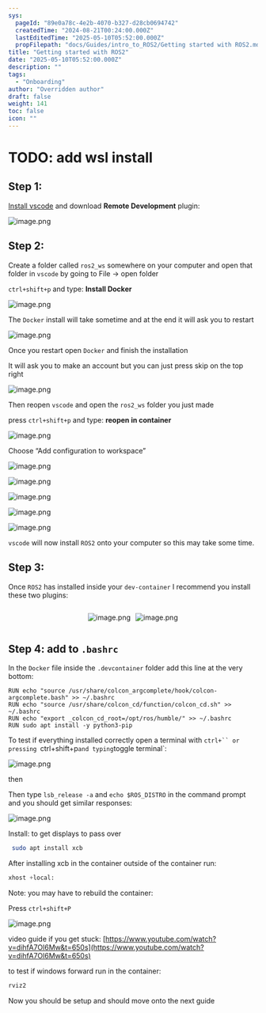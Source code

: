 ```yaml
---
sys:
  pageId: "89e0a78c-4e2b-4070-b327-d28cb0694742"
  createdTime: "2024-08-21T00:24:00.000Z"
  lastEditedTime: "2025-05-10T05:52:00.000Z"
  propFilepath: "docs/Guides/intro_to_ROS2/Getting started with ROS2.md"
title: "Getting started with ROS2"
date: "2025-05-10T05:52:00.000Z"
description: ""
tags:
  - "Onboarding"
author: "Overridden author"
draft: false
weight: 141
toc: false
icon: ""
---
```


# TODO: add wsl install

## Step 1:

[Install vscode](https://code.visualstudio.com/download) and download **Remote Development** plugin:

![image.png](https://prod-files-secure.s3.us-west-2.amazonaws.com/d518164a-d88e-44d1-a4ee-3adb3bd8bce0/efb52993-1881-4a40-b95e-6f020334f022/image.png?X-Amz-Algorithm=AWS4-HMAC-SHA256&X-Amz-Content-Sha256=UNSIGNED-PAYLOAD&X-Amz-Credential=ASIAZI2LB4663HHFAMDZ%2F20250601%2Fus-west-2%2Fs3%2Faws4_request&X-Amz-Date=20250601T200917Z&X-Amz-Expires=3600&X-Amz-Security-Token=IQoJb3JpZ2luX2VjEBEaCXVzLXdlc3QtMiJGMEQCIF%2BSyqDu%2BkBlfSruXpcyIqq%2BI0r8115M1HmCYHWLBNnFAiBs4ovc%2FQ8N02KumacmmnLP1WL%2F7PX6DovrwNap%2BRBhbyqIBAja%2F%2F%2F%2F%2F%2F%2F%2F%2F%2F8BEAAaDDYzNzQyMzE4MzgwNSIMCe752iEoLpQno5GeKtwD%2FFOOp7CP10QEe%2BA3n5P%2BBXP%2B%2Bp1i6t%2FlAwEGjJpqeXZkqwMnR8TU44nPZXN1eN8mEyO%2Ff2ODRW58l9F46QlCVjWpo5%2FsEbnM837A9XBoH6NUuanpVLwnyTm4YEhv9yns7s%2FOVuvDLbUmkRio6vergz5awPfMrujSOEqP23xfrf21pvtELMVlJEzW6QoCMOnWMYNXfZY%2BA9Dzh9wGYFpUc5Rkxpx2U1N8QskxauuYfyiL3Wqidvd7OUVdGadgA8h10D5vgB4faT9LR%2BJhWJTGuO1zDRMti2If0iqZ5fmKcFC0HWZ6o3so04miOe6iwQNo3ZwQ1zPlBcaDZRLBqrJFLRUIs0hPjXdiaT5B6cBm9e8q8LGGUSFBAeddQaIwDeG0U2SBzFTXWADcDRgedl83lYkIdXS3pPWDe6xAmCPpIm58RgbLcm1GduU52Oqxp51Lpewj1rvt51tTGG1N2432SbuXvM4rEXWycdzgzhpx3C5B8duzIJHhGY%2BsvSER0rIVjiHalUXT%2BiBfFYSHdD6hkWkkEeL0kfqSXNKs7o79CaMeg5JUJJkwTuO3sZlCbxiVsfLvX8yCqQy5L%2BcfGDYGyv6hNfHzONEwmqabofyY9WHk6J7n%2Fc2s7Hhq4kgw4f%2FxwQY6pgFkXBbuX0%2Fy0PeXnJEouAE2h9AE29gN8D1E%2F2mZMH7PA2%2FXZ%2FrDQ%2Fx1pVN05XwR0%2Fet%2BF4TBnvxfrV65JirZzSkfa9741i3nmIgkhNGxVJUOz7y5P5pXksPXbwcDpSqS1VEj9DOVeamRF8i2eowrFDYlCodYChJThrqvGH97IqCMFzx2x7OasbTq4YVnYJhgGJ6r1r%2BDrh550WEwmqWf636llvX3AGQ&X-Amz-Signature=183d43a046bca3a681e7eddd17d6f6ebddab9f69dcc3afa3780cec76ae08be3f&X-Amz-SignedHeaders=host&x-id=GetObject)

## Step 2:

Create a folder called `ros2_ws` somewhere on your computer and open that folder in `vscode` by going to File → open folder 

`ctrl+shift+p` and type: **Install Docker**

![image.png](https://prod-files-secure.s3.us-west-2.amazonaws.com/d518164a-d88e-44d1-a4ee-3adb3bd8bce0/2269dc0e-1cd5-47ff-bceb-c04ad9b2eab0/image.png?X-Amz-Algorithm=AWS4-HMAC-SHA256&X-Amz-Content-Sha256=UNSIGNED-PAYLOAD&X-Amz-Credential=ASIAZI2LB4663HHFAMDZ%2F20250601%2Fus-west-2%2Fs3%2Faws4_request&X-Amz-Date=20250601T200917Z&X-Amz-Expires=3600&X-Amz-Security-Token=IQoJb3JpZ2luX2VjEBEaCXVzLXdlc3QtMiJGMEQCIF%2BSyqDu%2BkBlfSruXpcyIqq%2BI0r8115M1HmCYHWLBNnFAiBs4ovc%2FQ8N02KumacmmnLP1WL%2F7PX6DovrwNap%2BRBhbyqIBAja%2F%2F%2F%2F%2F%2F%2F%2F%2F%2F8BEAAaDDYzNzQyMzE4MzgwNSIMCe752iEoLpQno5GeKtwD%2FFOOp7CP10QEe%2BA3n5P%2BBXP%2B%2Bp1i6t%2FlAwEGjJpqeXZkqwMnR8TU44nPZXN1eN8mEyO%2Ff2ODRW58l9F46QlCVjWpo5%2FsEbnM837A9XBoH6NUuanpVLwnyTm4YEhv9yns7s%2FOVuvDLbUmkRio6vergz5awPfMrujSOEqP23xfrf21pvtELMVlJEzW6QoCMOnWMYNXfZY%2BA9Dzh9wGYFpUc5Rkxpx2U1N8QskxauuYfyiL3Wqidvd7OUVdGadgA8h10D5vgB4faT9LR%2BJhWJTGuO1zDRMti2If0iqZ5fmKcFC0HWZ6o3so04miOe6iwQNo3ZwQ1zPlBcaDZRLBqrJFLRUIs0hPjXdiaT5B6cBm9e8q8LGGUSFBAeddQaIwDeG0U2SBzFTXWADcDRgedl83lYkIdXS3pPWDe6xAmCPpIm58RgbLcm1GduU52Oqxp51Lpewj1rvt51tTGG1N2432SbuXvM4rEXWycdzgzhpx3C5B8duzIJHhGY%2BsvSER0rIVjiHalUXT%2BiBfFYSHdD6hkWkkEeL0kfqSXNKs7o79CaMeg5JUJJkwTuO3sZlCbxiVsfLvX8yCqQy5L%2BcfGDYGyv6hNfHzONEwmqabofyY9WHk6J7n%2Fc2s7Hhq4kgw4f%2FxwQY6pgFkXBbuX0%2Fy0PeXnJEouAE2h9AE29gN8D1E%2F2mZMH7PA2%2FXZ%2FrDQ%2Fx1pVN05XwR0%2Fet%2BF4TBnvxfrV65JirZzSkfa9741i3nmIgkhNGxVJUOz7y5P5pXksPXbwcDpSqS1VEj9DOVeamRF8i2eowrFDYlCodYChJThrqvGH97IqCMFzx2x7OasbTq4YVnYJhgGJ6r1r%2BDrh550WEwmqWf636llvX3AGQ&X-Amz-Signature=082aa30354dae2f8615dfe30214eab816016fb5967d989a721b3a39bdfee017c&X-Amz-SignedHeaders=host&x-id=GetObject)

The `Docker` install will take sometime and at the end it will ask you to restart

![image.png](https://prod-files-secure.s3.us-west-2.amazonaws.com/d518164a-d88e-44d1-a4ee-3adb3bd8bce0/ed233f78-be33-4b1f-b89c-9c346c0e961e/image.png?X-Amz-Algorithm=AWS4-HMAC-SHA256&X-Amz-Content-Sha256=UNSIGNED-PAYLOAD&X-Amz-Credential=ASIAZI2LB4663HHFAMDZ%2F20250601%2Fus-west-2%2Fs3%2Faws4_request&X-Amz-Date=20250601T200917Z&X-Amz-Expires=3600&X-Amz-Security-Token=IQoJb3JpZ2luX2VjEBEaCXVzLXdlc3QtMiJGMEQCIF%2BSyqDu%2BkBlfSruXpcyIqq%2BI0r8115M1HmCYHWLBNnFAiBs4ovc%2FQ8N02KumacmmnLP1WL%2F7PX6DovrwNap%2BRBhbyqIBAja%2F%2F%2F%2F%2F%2F%2F%2F%2F%2F8BEAAaDDYzNzQyMzE4MzgwNSIMCe752iEoLpQno5GeKtwD%2FFOOp7CP10QEe%2BA3n5P%2BBXP%2B%2Bp1i6t%2FlAwEGjJpqeXZkqwMnR8TU44nPZXN1eN8mEyO%2Ff2ODRW58l9F46QlCVjWpo5%2FsEbnM837A9XBoH6NUuanpVLwnyTm4YEhv9yns7s%2FOVuvDLbUmkRio6vergz5awPfMrujSOEqP23xfrf21pvtELMVlJEzW6QoCMOnWMYNXfZY%2BA9Dzh9wGYFpUc5Rkxpx2U1N8QskxauuYfyiL3Wqidvd7OUVdGadgA8h10D5vgB4faT9LR%2BJhWJTGuO1zDRMti2If0iqZ5fmKcFC0HWZ6o3so04miOe6iwQNo3ZwQ1zPlBcaDZRLBqrJFLRUIs0hPjXdiaT5B6cBm9e8q8LGGUSFBAeddQaIwDeG0U2SBzFTXWADcDRgedl83lYkIdXS3pPWDe6xAmCPpIm58RgbLcm1GduU52Oqxp51Lpewj1rvt51tTGG1N2432SbuXvM4rEXWycdzgzhpx3C5B8duzIJHhGY%2BsvSER0rIVjiHalUXT%2BiBfFYSHdD6hkWkkEeL0kfqSXNKs7o79CaMeg5JUJJkwTuO3sZlCbxiVsfLvX8yCqQy5L%2BcfGDYGyv6hNfHzONEwmqabofyY9WHk6J7n%2Fc2s7Hhq4kgw4f%2FxwQY6pgFkXBbuX0%2Fy0PeXnJEouAE2h9AE29gN8D1E%2F2mZMH7PA2%2FXZ%2FrDQ%2Fx1pVN05XwR0%2Fet%2BF4TBnvxfrV65JirZzSkfa9741i3nmIgkhNGxVJUOz7y5P5pXksPXbwcDpSqS1VEj9DOVeamRF8i2eowrFDYlCodYChJThrqvGH97IqCMFzx2x7OasbTq4YVnYJhgGJ6r1r%2BDrh550WEwmqWf636llvX3AGQ&X-Amz-Signature=8dec3ff417cad8c1e2ce7ff30db88cf439b0b54bbb1dae9dfdeaceaa675793fe&X-Amz-SignedHeaders=host&x-id=GetObject)

Once you restart open `Docker` and finish the installation

It will ask you to make an account but you can just press skip on the top right

![image.png](https://prod-files-secure.s3.us-west-2.amazonaws.com/d518164a-d88e-44d1-a4ee-3adb3bd8bce0/21010ad9-1659-4fd9-9f59-9932a09b2a3d/image.png?X-Amz-Algorithm=AWS4-HMAC-SHA256&X-Amz-Content-Sha256=UNSIGNED-PAYLOAD&X-Amz-Credential=ASIAZI2LB4663HHFAMDZ%2F20250601%2Fus-west-2%2Fs3%2Faws4_request&X-Amz-Date=20250601T200917Z&X-Amz-Expires=3600&X-Amz-Security-Token=IQoJb3JpZ2luX2VjEBEaCXVzLXdlc3QtMiJGMEQCIF%2BSyqDu%2BkBlfSruXpcyIqq%2BI0r8115M1HmCYHWLBNnFAiBs4ovc%2FQ8N02KumacmmnLP1WL%2F7PX6DovrwNap%2BRBhbyqIBAja%2F%2F%2F%2F%2F%2F%2F%2F%2F%2F8BEAAaDDYzNzQyMzE4MzgwNSIMCe752iEoLpQno5GeKtwD%2FFOOp7CP10QEe%2BA3n5P%2BBXP%2B%2Bp1i6t%2FlAwEGjJpqeXZkqwMnR8TU44nPZXN1eN8mEyO%2Ff2ODRW58l9F46QlCVjWpo5%2FsEbnM837A9XBoH6NUuanpVLwnyTm4YEhv9yns7s%2FOVuvDLbUmkRio6vergz5awPfMrujSOEqP23xfrf21pvtELMVlJEzW6QoCMOnWMYNXfZY%2BA9Dzh9wGYFpUc5Rkxpx2U1N8QskxauuYfyiL3Wqidvd7OUVdGadgA8h10D5vgB4faT9LR%2BJhWJTGuO1zDRMti2If0iqZ5fmKcFC0HWZ6o3so04miOe6iwQNo3ZwQ1zPlBcaDZRLBqrJFLRUIs0hPjXdiaT5B6cBm9e8q8LGGUSFBAeddQaIwDeG0U2SBzFTXWADcDRgedl83lYkIdXS3pPWDe6xAmCPpIm58RgbLcm1GduU52Oqxp51Lpewj1rvt51tTGG1N2432SbuXvM4rEXWycdzgzhpx3C5B8duzIJHhGY%2BsvSER0rIVjiHalUXT%2BiBfFYSHdD6hkWkkEeL0kfqSXNKs7o79CaMeg5JUJJkwTuO3sZlCbxiVsfLvX8yCqQy5L%2BcfGDYGyv6hNfHzONEwmqabofyY9WHk6J7n%2Fc2s7Hhq4kgw4f%2FxwQY6pgFkXBbuX0%2Fy0PeXnJEouAE2h9AE29gN8D1E%2F2mZMH7PA2%2FXZ%2FrDQ%2Fx1pVN05XwR0%2Fet%2BF4TBnvxfrV65JirZzSkfa9741i3nmIgkhNGxVJUOz7y5P5pXksPXbwcDpSqS1VEj9DOVeamRF8i2eowrFDYlCodYChJThrqvGH97IqCMFzx2x7OasbTq4YVnYJhgGJ6r1r%2BDrh550WEwmqWf636llvX3AGQ&X-Amz-Signature=3c9079a046ffe4a731853604a18d8d570823c111a56171b162fe7a249136825e&X-Amz-SignedHeaders=host&x-id=GetObject)

Then reopen `vscode` and open the `ros2_ws` folder you just made

press `ctrl+shift+p` and type: **reopen in container**

![image.png](https://prod-files-secure.s3.us-west-2.amazonaws.com/d518164a-d88e-44d1-a4ee-3adb3bd8bce0/4e93b8c2-41ad-488c-8095-c74205196118/image.png?X-Amz-Algorithm=AWS4-HMAC-SHA256&X-Amz-Content-Sha256=UNSIGNED-PAYLOAD&X-Amz-Credential=ASIAZI2LB4663HHFAMDZ%2F20250601%2Fus-west-2%2Fs3%2Faws4_request&X-Amz-Date=20250601T200917Z&X-Amz-Expires=3600&X-Amz-Security-Token=IQoJb3JpZ2luX2VjEBEaCXVzLXdlc3QtMiJGMEQCIF%2BSyqDu%2BkBlfSruXpcyIqq%2BI0r8115M1HmCYHWLBNnFAiBs4ovc%2FQ8N02KumacmmnLP1WL%2F7PX6DovrwNap%2BRBhbyqIBAja%2F%2F%2F%2F%2F%2F%2F%2F%2F%2F8BEAAaDDYzNzQyMzE4MzgwNSIMCe752iEoLpQno5GeKtwD%2FFOOp7CP10QEe%2BA3n5P%2BBXP%2B%2Bp1i6t%2FlAwEGjJpqeXZkqwMnR8TU44nPZXN1eN8mEyO%2Ff2ODRW58l9F46QlCVjWpo5%2FsEbnM837A9XBoH6NUuanpVLwnyTm4YEhv9yns7s%2FOVuvDLbUmkRio6vergz5awPfMrujSOEqP23xfrf21pvtELMVlJEzW6QoCMOnWMYNXfZY%2BA9Dzh9wGYFpUc5Rkxpx2U1N8QskxauuYfyiL3Wqidvd7OUVdGadgA8h10D5vgB4faT9LR%2BJhWJTGuO1zDRMti2If0iqZ5fmKcFC0HWZ6o3so04miOe6iwQNo3ZwQ1zPlBcaDZRLBqrJFLRUIs0hPjXdiaT5B6cBm9e8q8LGGUSFBAeddQaIwDeG0U2SBzFTXWADcDRgedl83lYkIdXS3pPWDe6xAmCPpIm58RgbLcm1GduU52Oqxp51Lpewj1rvt51tTGG1N2432SbuXvM4rEXWycdzgzhpx3C5B8duzIJHhGY%2BsvSER0rIVjiHalUXT%2BiBfFYSHdD6hkWkkEeL0kfqSXNKs7o79CaMeg5JUJJkwTuO3sZlCbxiVsfLvX8yCqQy5L%2BcfGDYGyv6hNfHzONEwmqabofyY9WHk6J7n%2Fc2s7Hhq4kgw4f%2FxwQY6pgFkXBbuX0%2Fy0PeXnJEouAE2h9AE29gN8D1E%2F2mZMH7PA2%2FXZ%2FrDQ%2Fx1pVN05XwR0%2Fet%2BF4TBnvxfrV65JirZzSkfa9741i3nmIgkhNGxVJUOz7y5P5pXksPXbwcDpSqS1VEj9DOVeamRF8i2eowrFDYlCodYChJThrqvGH97IqCMFzx2x7OasbTq4YVnYJhgGJ6r1r%2BDrh550WEwmqWf636llvX3AGQ&X-Amz-Signature=37917f37557043e6637c02ff9bf6000f2bc8dfc156f16198abeca716157bcf2a&X-Amz-SignedHeaders=host&x-id=GetObject)

Choose “Add configuration to workspace”

![image.png](https://prod-files-secure.s3.us-west-2.amazonaws.com/d518164a-d88e-44d1-a4ee-3adb3bd8bce0/9560b282-5060-4989-ba37-97e7b2c22476/image.png?X-Amz-Algorithm=AWS4-HMAC-SHA256&X-Amz-Content-Sha256=UNSIGNED-PAYLOAD&X-Amz-Credential=ASIAZI2LB4663HHFAMDZ%2F20250601%2Fus-west-2%2Fs3%2Faws4_request&X-Amz-Date=20250601T200917Z&X-Amz-Expires=3600&X-Amz-Security-Token=IQoJb3JpZ2luX2VjEBEaCXVzLXdlc3QtMiJGMEQCIF%2BSyqDu%2BkBlfSruXpcyIqq%2BI0r8115M1HmCYHWLBNnFAiBs4ovc%2FQ8N02KumacmmnLP1WL%2F7PX6DovrwNap%2BRBhbyqIBAja%2F%2F%2F%2F%2F%2F%2F%2F%2F%2F8BEAAaDDYzNzQyMzE4MzgwNSIMCe752iEoLpQno5GeKtwD%2FFOOp7CP10QEe%2BA3n5P%2BBXP%2B%2Bp1i6t%2FlAwEGjJpqeXZkqwMnR8TU44nPZXN1eN8mEyO%2Ff2ODRW58l9F46QlCVjWpo5%2FsEbnM837A9XBoH6NUuanpVLwnyTm4YEhv9yns7s%2FOVuvDLbUmkRio6vergz5awPfMrujSOEqP23xfrf21pvtELMVlJEzW6QoCMOnWMYNXfZY%2BA9Dzh9wGYFpUc5Rkxpx2U1N8QskxauuYfyiL3Wqidvd7OUVdGadgA8h10D5vgB4faT9LR%2BJhWJTGuO1zDRMti2If0iqZ5fmKcFC0HWZ6o3so04miOe6iwQNo3ZwQ1zPlBcaDZRLBqrJFLRUIs0hPjXdiaT5B6cBm9e8q8LGGUSFBAeddQaIwDeG0U2SBzFTXWADcDRgedl83lYkIdXS3pPWDe6xAmCPpIm58RgbLcm1GduU52Oqxp51Lpewj1rvt51tTGG1N2432SbuXvM4rEXWycdzgzhpx3C5B8duzIJHhGY%2BsvSER0rIVjiHalUXT%2BiBfFYSHdD6hkWkkEeL0kfqSXNKs7o79CaMeg5JUJJkwTuO3sZlCbxiVsfLvX8yCqQy5L%2BcfGDYGyv6hNfHzONEwmqabofyY9WHk6J7n%2Fc2s7Hhq4kgw4f%2FxwQY6pgFkXBbuX0%2Fy0PeXnJEouAE2h9AE29gN8D1E%2F2mZMH7PA2%2FXZ%2FrDQ%2Fx1pVN05XwR0%2Fet%2BF4TBnvxfrV65JirZzSkfa9741i3nmIgkhNGxVJUOz7y5P5pXksPXbwcDpSqS1VEj9DOVeamRF8i2eowrFDYlCodYChJThrqvGH97IqCMFzx2x7OasbTq4YVnYJhgGJ6r1r%2BDrh550WEwmqWf636llvX3AGQ&X-Amz-Signature=4a5a715887f63510be2c17d35132789ce1b40c69760a3f26716450caf578260d&X-Amz-SignedHeaders=host&x-id=GetObject)

![image.png](https://prod-files-secure.s3.us-west-2.amazonaws.com/d518164a-d88e-44d1-a4ee-3adb3bd8bce0/2ee63f81-886b-48e8-a553-dc6e5eac99e4/image.png?X-Amz-Algorithm=AWS4-HMAC-SHA256&X-Amz-Content-Sha256=UNSIGNED-PAYLOAD&X-Amz-Credential=ASIAZI2LB4663HHFAMDZ%2F20250601%2Fus-west-2%2Fs3%2Faws4_request&X-Amz-Date=20250601T200917Z&X-Amz-Expires=3600&X-Amz-Security-Token=IQoJb3JpZ2luX2VjEBEaCXVzLXdlc3QtMiJGMEQCIF%2BSyqDu%2BkBlfSruXpcyIqq%2BI0r8115M1HmCYHWLBNnFAiBs4ovc%2FQ8N02KumacmmnLP1WL%2F7PX6DovrwNap%2BRBhbyqIBAja%2F%2F%2F%2F%2F%2F%2F%2F%2F%2F8BEAAaDDYzNzQyMzE4MzgwNSIMCe752iEoLpQno5GeKtwD%2FFOOp7CP10QEe%2BA3n5P%2BBXP%2B%2Bp1i6t%2FlAwEGjJpqeXZkqwMnR8TU44nPZXN1eN8mEyO%2Ff2ODRW58l9F46QlCVjWpo5%2FsEbnM837A9XBoH6NUuanpVLwnyTm4YEhv9yns7s%2FOVuvDLbUmkRio6vergz5awPfMrujSOEqP23xfrf21pvtELMVlJEzW6QoCMOnWMYNXfZY%2BA9Dzh9wGYFpUc5Rkxpx2U1N8QskxauuYfyiL3Wqidvd7OUVdGadgA8h10D5vgB4faT9LR%2BJhWJTGuO1zDRMti2If0iqZ5fmKcFC0HWZ6o3so04miOe6iwQNo3ZwQ1zPlBcaDZRLBqrJFLRUIs0hPjXdiaT5B6cBm9e8q8LGGUSFBAeddQaIwDeG0U2SBzFTXWADcDRgedl83lYkIdXS3pPWDe6xAmCPpIm58RgbLcm1GduU52Oqxp51Lpewj1rvt51tTGG1N2432SbuXvM4rEXWycdzgzhpx3C5B8duzIJHhGY%2BsvSER0rIVjiHalUXT%2BiBfFYSHdD6hkWkkEeL0kfqSXNKs7o79CaMeg5JUJJkwTuO3sZlCbxiVsfLvX8yCqQy5L%2BcfGDYGyv6hNfHzONEwmqabofyY9WHk6J7n%2Fc2s7Hhq4kgw4f%2FxwQY6pgFkXBbuX0%2Fy0PeXnJEouAE2h9AE29gN8D1E%2F2mZMH7PA2%2FXZ%2FrDQ%2Fx1pVN05XwR0%2Fet%2BF4TBnvxfrV65JirZzSkfa9741i3nmIgkhNGxVJUOz7y5P5pXksPXbwcDpSqS1VEj9DOVeamRF8i2eowrFDYlCodYChJThrqvGH97IqCMFzx2x7OasbTq4YVnYJhgGJ6r1r%2BDrh550WEwmqWf636llvX3AGQ&X-Amz-Signature=93bcf5677453b8273458a819696dab37df096db32f0928de1d821e5aeb718925&X-Amz-SignedHeaders=host&x-id=GetObject)

![image.png](https://prod-files-secure.s3.us-west-2.amazonaws.com/d518164a-d88e-44d1-a4ee-3adb3bd8bce0/ae1580b2-b048-407e-aed9-b584224a7a04/image.png?X-Amz-Algorithm=AWS4-HMAC-SHA256&X-Amz-Content-Sha256=UNSIGNED-PAYLOAD&X-Amz-Credential=ASIAZI2LB4663HHFAMDZ%2F20250601%2Fus-west-2%2Fs3%2Faws4_request&X-Amz-Date=20250601T200917Z&X-Amz-Expires=3600&X-Amz-Security-Token=IQoJb3JpZ2luX2VjEBEaCXVzLXdlc3QtMiJGMEQCIF%2BSyqDu%2BkBlfSruXpcyIqq%2BI0r8115M1HmCYHWLBNnFAiBs4ovc%2FQ8N02KumacmmnLP1WL%2F7PX6DovrwNap%2BRBhbyqIBAja%2F%2F%2F%2F%2F%2F%2F%2F%2F%2F8BEAAaDDYzNzQyMzE4MzgwNSIMCe752iEoLpQno5GeKtwD%2FFOOp7CP10QEe%2BA3n5P%2BBXP%2B%2Bp1i6t%2FlAwEGjJpqeXZkqwMnR8TU44nPZXN1eN8mEyO%2Ff2ODRW58l9F46QlCVjWpo5%2FsEbnM837A9XBoH6NUuanpVLwnyTm4YEhv9yns7s%2FOVuvDLbUmkRio6vergz5awPfMrujSOEqP23xfrf21pvtELMVlJEzW6QoCMOnWMYNXfZY%2BA9Dzh9wGYFpUc5Rkxpx2U1N8QskxauuYfyiL3Wqidvd7OUVdGadgA8h10D5vgB4faT9LR%2BJhWJTGuO1zDRMti2If0iqZ5fmKcFC0HWZ6o3so04miOe6iwQNo3ZwQ1zPlBcaDZRLBqrJFLRUIs0hPjXdiaT5B6cBm9e8q8LGGUSFBAeddQaIwDeG0U2SBzFTXWADcDRgedl83lYkIdXS3pPWDe6xAmCPpIm58RgbLcm1GduU52Oqxp51Lpewj1rvt51tTGG1N2432SbuXvM4rEXWycdzgzhpx3C5B8duzIJHhGY%2BsvSER0rIVjiHalUXT%2BiBfFYSHdD6hkWkkEeL0kfqSXNKs7o79CaMeg5JUJJkwTuO3sZlCbxiVsfLvX8yCqQy5L%2BcfGDYGyv6hNfHzONEwmqabofyY9WHk6J7n%2Fc2s7Hhq4kgw4f%2FxwQY6pgFkXBbuX0%2Fy0PeXnJEouAE2h9AE29gN8D1E%2F2mZMH7PA2%2FXZ%2FrDQ%2Fx1pVN05XwR0%2Fet%2BF4TBnvxfrV65JirZzSkfa9741i3nmIgkhNGxVJUOz7y5P5pXksPXbwcDpSqS1VEj9DOVeamRF8i2eowrFDYlCodYChJThrqvGH97IqCMFzx2x7OasbTq4YVnYJhgGJ6r1r%2BDrh550WEwmqWf636llvX3AGQ&X-Amz-Signature=bda4700ff6081d1b9562650536af3bf7349dff72e21130b40b6a292d6a4b3c0c&X-Amz-SignedHeaders=host&x-id=GetObject)

![image.png](https://prod-files-secure.s3.us-west-2.amazonaws.com/d518164a-d88e-44d1-a4ee-3adb3bd8bce0/53255b28-f75e-430f-b9e3-c0ac8577e42b/image.png?X-Amz-Algorithm=AWS4-HMAC-SHA256&X-Amz-Content-Sha256=UNSIGNED-PAYLOAD&X-Amz-Credential=ASIAZI2LB4663HHFAMDZ%2F20250601%2Fus-west-2%2Fs3%2Faws4_request&X-Amz-Date=20250601T200917Z&X-Amz-Expires=3600&X-Amz-Security-Token=IQoJb3JpZ2luX2VjEBEaCXVzLXdlc3QtMiJGMEQCIF%2BSyqDu%2BkBlfSruXpcyIqq%2BI0r8115M1HmCYHWLBNnFAiBs4ovc%2FQ8N02KumacmmnLP1WL%2F7PX6DovrwNap%2BRBhbyqIBAja%2F%2F%2F%2F%2F%2F%2F%2F%2F%2F8BEAAaDDYzNzQyMzE4MzgwNSIMCe752iEoLpQno5GeKtwD%2FFOOp7CP10QEe%2BA3n5P%2BBXP%2B%2Bp1i6t%2FlAwEGjJpqeXZkqwMnR8TU44nPZXN1eN8mEyO%2Ff2ODRW58l9F46QlCVjWpo5%2FsEbnM837A9XBoH6NUuanpVLwnyTm4YEhv9yns7s%2FOVuvDLbUmkRio6vergz5awPfMrujSOEqP23xfrf21pvtELMVlJEzW6QoCMOnWMYNXfZY%2BA9Dzh9wGYFpUc5Rkxpx2U1N8QskxauuYfyiL3Wqidvd7OUVdGadgA8h10D5vgB4faT9LR%2BJhWJTGuO1zDRMti2If0iqZ5fmKcFC0HWZ6o3so04miOe6iwQNo3ZwQ1zPlBcaDZRLBqrJFLRUIs0hPjXdiaT5B6cBm9e8q8LGGUSFBAeddQaIwDeG0U2SBzFTXWADcDRgedl83lYkIdXS3pPWDe6xAmCPpIm58RgbLcm1GduU52Oqxp51Lpewj1rvt51tTGG1N2432SbuXvM4rEXWycdzgzhpx3C5B8duzIJHhGY%2BsvSER0rIVjiHalUXT%2BiBfFYSHdD6hkWkkEeL0kfqSXNKs7o79CaMeg5JUJJkwTuO3sZlCbxiVsfLvX8yCqQy5L%2BcfGDYGyv6hNfHzONEwmqabofyY9WHk6J7n%2Fc2s7Hhq4kgw4f%2FxwQY6pgFkXBbuX0%2Fy0PeXnJEouAE2h9AE29gN8D1E%2F2mZMH7PA2%2FXZ%2FrDQ%2Fx1pVN05XwR0%2Fet%2BF4TBnvxfrV65JirZzSkfa9741i3nmIgkhNGxVJUOz7y5P5pXksPXbwcDpSqS1VEj9DOVeamRF8i2eowrFDYlCodYChJThrqvGH97IqCMFzx2x7OasbTq4YVnYJhgGJ6r1r%2BDrh550WEwmqWf636llvX3AGQ&X-Amz-Signature=1395282a840152e18b6e28c7b98005417a86efe184591ee17b3982f02345da51&X-Amz-SignedHeaders=host&x-id=GetObject)

![image.png](https://prod-files-secure.s3.us-west-2.amazonaws.com/d518164a-d88e-44d1-a4ee-3adb3bd8bce0/7c562767-5af9-4ffb-97d1-327bcdf4ee00/image.png?X-Amz-Algorithm=AWS4-HMAC-SHA256&X-Amz-Content-Sha256=UNSIGNED-PAYLOAD&X-Amz-Credential=ASIAZI2LB4663HHFAMDZ%2F20250601%2Fus-west-2%2Fs3%2Faws4_request&X-Amz-Date=20250601T200917Z&X-Amz-Expires=3600&X-Amz-Security-Token=IQoJb3JpZ2luX2VjEBEaCXVzLXdlc3QtMiJGMEQCIF%2BSyqDu%2BkBlfSruXpcyIqq%2BI0r8115M1HmCYHWLBNnFAiBs4ovc%2FQ8N02KumacmmnLP1WL%2F7PX6DovrwNap%2BRBhbyqIBAja%2F%2F%2F%2F%2F%2F%2F%2F%2F%2F8BEAAaDDYzNzQyMzE4MzgwNSIMCe752iEoLpQno5GeKtwD%2FFOOp7CP10QEe%2BA3n5P%2BBXP%2B%2Bp1i6t%2FlAwEGjJpqeXZkqwMnR8TU44nPZXN1eN8mEyO%2Ff2ODRW58l9F46QlCVjWpo5%2FsEbnM837A9XBoH6NUuanpVLwnyTm4YEhv9yns7s%2FOVuvDLbUmkRio6vergz5awPfMrujSOEqP23xfrf21pvtELMVlJEzW6QoCMOnWMYNXfZY%2BA9Dzh9wGYFpUc5Rkxpx2U1N8QskxauuYfyiL3Wqidvd7OUVdGadgA8h10D5vgB4faT9LR%2BJhWJTGuO1zDRMti2If0iqZ5fmKcFC0HWZ6o3so04miOe6iwQNo3ZwQ1zPlBcaDZRLBqrJFLRUIs0hPjXdiaT5B6cBm9e8q8LGGUSFBAeddQaIwDeG0U2SBzFTXWADcDRgedl83lYkIdXS3pPWDe6xAmCPpIm58RgbLcm1GduU52Oqxp51Lpewj1rvt51tTGG1N2432SbuXvM4rEXWycdzgzhpx3C5B8duzIJHhGY%2BsvSER0rIVjiHalUXT%2BiBfFYSHdD6hkWkkEeL0kfqSXNKs7o79CaMeg5JUJJkwTuO3sZlCbxiVsfLvX8yCqQy5L%2BcfGDYGyv6hNfHzONEwmqabofyY9WHk6J7n%2Fc2s7Hhq4kgw4f%2FxwQY6pgFkXBbuX0%2Fy0PeXnJEouAE2h9AE29gN8D1E%2F2mZMH7PA2%2FXZ%2FrDQ%2Fx1pVN05XwR0%2Fet%2BF4TBnvxfrV65JirZzSkfa9741i3nmIgkhNGxVJUOz7y5P5pXksPXbwcDpSqS1VEj9DOVeamRF8i2eowrFDYlCodYChJThrqvGH97IqCMFzx2x7OasbTq4YVnYJhgGJ6r1r%2BDrh550WEwmqWf636llvX3AGQ&X-Amz-Signature=f2ff0d1f50ac514b3efc3d42a5df8e24ff53f4a321785420b6e3cdf9fd4b1470&X-Amz-SignedHeaders=host&x-id=GetObject)

`vscode` will now install `ROS2` onto your computer so this may take some time.

## Step 3:

Once `ROS2` has installed inside your `dev-container` I recommend you install these two plugins:

<div style="display: flex;flex-direction: row; column-gap:10px; max-width: 630px;justify-content: center;">
<div>

![image.png](https://prod-files-secure.s3.us-west-2.amazonaws.com/d518164a-d88e-44d1-a4ee-3adb3bd8bce0/3fc3d550-5a54-4ba1-ba6b-faa01cdb7369/image.png?X-Amz-Algorithm=AWS4-HMAC-SHA256&X-Amz-Content-Sha256=UNSIGNED-PAYLOAD&X-Amz-Credential=ASIAZI2LB466U5GE6VOO%2F20250601%2Fus-west-2%2Fs3%2Faws4_request&X-Amz-Date=20250601T200918Z&X-Amz-Expires=3600&X-Amz-Security-Token=IQoJb3JpZ2luX2VjEBEaCXVzLXdlc3QtMiJGMEQCIBS%2BLn9ERmcd397tVWueRxK0xkiFvq6MMC3184k%2B5CkwAiA%2FtGoP%2FU2CJJbXgvHSD15xfh7PnwV7NAm20Z%2BRS2R3gSqIBAja%2F%2F%2F%2F%2F%2F%2F%2F%2F%2F8BEAAaDDYzNzQyMzE4MzgwNSIMM3%2FqytGlj6FZA3LvKtwDOm1p8%2Bs2s0I34taSfiIZMSpZKk%2FcBg9TcyZjoJeymdk1CfXcUcMsGbBNxeVwgNPEszbW8%2FACMIqDaWoDSspxwXQOihn3z1SRfS67jhrtPZlEurPbNvPt%2BtHUbAjpkLjbPp4k6XdN4qmNLNeckI4Eob1FwFn%2BOzSbHG007wUqhITAuNUXM2XdOtytNKT0hnpf2L65IyyY%2F1rrWgGZdrhrBJY9ObrNb%2Bvqu47BVAJ4iZjkPWfWJFh%2BubgGpoqZYWJIsR3C1oXhtOPtI7CiPz%2BwBRlwSAfd77EeU3ipAB7nGsCYINv%2Byfh8%2FxGHgll8a0nv0hTLThkKy7kK3YXQFikMDduGDhvvjeQ7gLZCUTtIuBaKK4vp%2FJAZgI%2BfduuPVKhhTeXcRj4KBs9umoj3jp77J%2B65wpiONE4vY%2Flw8YdzGQUi3hx%2FsXdURuZn0OyU9oJJI4dWuhZPYJ6C3zWIoNr%2FZg466W%2BFc1j1jxvb4D1tXJQOwgeI4Q5jIjCRAkN%2BQG1bfhe8AyiJnM5%2FHw2SOk0FdUW7%2Be3tDgCjnCKHoKqTBJg10QBXo6yolktH1Aicd1c3dCeMh%2BPszCz6fCyPdUCvH9DSYHr4B0nd2N42M4xKNTRX6iiPCLF8rIdS274w%2BfzxwQY6pgGCSDlFx5akyh85IU0oXh7F1V6btvwhGz2mq%2F%2FqUkukqSSTQxTO67PsXUl61N%2FOnpEz%2BobbHAtG%2FNIzhcyRUUM%2FIJFGtC3ggE%2BFEKT%2FCSx2uVUlb4hM%2FZIoJ%2B8Rwd7%2BV4k%2FmVG8xva%2FqghIT49XdV3TZW8u8MxG%2FQnEwhetwBBKeRfr6mTPdEw3m0h8%2Bl7ySby0aLk7tMtZ9g0qqY0HN10zfxHxlZF3&X-Amz-Signature=af4b0e7ce221e1d4eadae336befc7d9e52da3bb653db7d8d381d8528d70e497b&X-Amz-SignedHeaders=host&x-id=GetObject)

</div>
<div>

![image.png](https://prod-files-secure.s3.us-west-2.amazonaws.com/d518164a-d88e-44d1-a4ee-3adb3bd8bce0/d994cc66-13c2-4093-a5a3-f84cf4601a82/image.png?X-Amz-Algorithm=AWS4-HMAC-SHA256&X-Amz-Content-Sha256=UNSIGNED-PAYLOAD&X-Amz-Credential=ASIAZI2LB466YQFPYE73%2F20250601%2Fus-west-2%2Fs3%2Faws4_request&X-Amz-Date=20250601T200919Z&X-Amz-Expires=3600&X-Amz-Security-Token=IQoJb3JpZ2luX2VjEBIaCXVzLXdlc3QtMiJHMEUCIG2DYvP6QJ4NLD6zfaYTBKiYbTdgPdFBjN%2BSdG0j4G9zAiEAwFD3NfSYorQ1kZdXg9gHo8iMrO2zy0vJ7a49V5yW7xwqiAQI2%2F%2F%2F%2F%2F%2F%2F%2F%2F%2F%2FARAAGgw2Mzc0MjMxODM4MDUiDCVRN4kRRs%2Frz4EjqSrcA7RfEQC1fdtN4hl0FWMLgC%2F4gjT1HvZH68MXWVMtDndc41p9YXB5Bpq4uEu0A%2FvulH%2Fwk4NiekmOGy6pVZjShP10tiJ8OhWqYQgtSxJlu0TngcHIV5E5PIwAfFD1B%2FT5Jq1O2D9QZrl9NgzuN05QaZggEKgrlLbrtBC2E17Fev6%2FStOBOejkWUKSRSTGpahQZOnH4q2Qdz9X1S1dyrNw3AzRFDoRycBMGdEvnK%2FQa6i5pyG%2F9yP1ub%2F2gxlAK6UgiVFDpExXNkBrBB1sdWRIo2ErsDeBXZmLsL%2Fmd6o1eBGSy8YWc7qA1Td8OHAZpsp0QEhF48nukiIO5YubitTauQXeqCwJ7J32j1ejOnYwDyhKVms3b6scPWLQ8jU7vITP8wC009WXOFFrxsTksbEaUEBUjAvNgdSpaPc%2BYAkIiTDruTWuWufaWRM4JpjZidR%2B7pbyNPBUWoMii2DUsT%2B%2Fec73ToMOxgqENXHu8aroQlPYCwJyBj68al3kMlvDoVDeLLmY32O512GchrFAbvp%2FH49%2B0i05jhhu6ZfbnttUGD%2F7ZjGSzHVBd%2FWBgaAHfiM0MEiIjXoNMLpdOIQSelXmn%2BkxWolSjXJK%2FmK%2F1DrNIBHSNcuHSmg3IM3RdOttMLeo8sEGOqUBmNDj9nmyGZFF6yUE3KNn94f0thBgUoCIu%2BXCE8PXaLQYebFRbCH8aheWQ0pAuSaI6XCnwZUKeFiK6OMPK69rDMJS8VpCcc6Z%2F5EGHTa7I%2F%2BxKUATflaAwHgeMkrTvvcg7mzBz5J%2BEu6mgaN0vLQIKI9HjjL6ldPJJ7HzoBQvwv4VrqwW3KeiK3tsYt8Lz858boOems0EkezFUQBIS0sZ%2FtGm%2Btrt&X-Amz-Signature=97fd07f722f0893046c40dd4b4c387a19d9b1b97777d6b60d0a1ea2b1fa06f9e&X-Amz-SignedHeaders=host&x-id=GetObject)

</div>
</div>

## Step 4: add to `.bashrc`

In the `Docker` file inside the `.devcontainer` folder add this line at the very bottom: 

```docker
RUN echo "source /usr/share/colcon_argcomplete/hook/colcon-argcomplete.bash" >> ~/.bashrc
RUN echo "source /usr/share/colcon_cd/function/colcon_cd.sh" >> ~/.bashrc
RUN echo "export _colcon_cd_root=/opt/ros/humble/" >> ~/.bashrc
RUN sudo apt install -y python3-pip 
```

To test if everything installed correctly open a terminal with `ctrl+`` or pressing `ctrl+shift+p` and typing `toggle terminal`:

![image.png](https://prod-files-secure.s3.us-west-2.amazonaws.com/d518164a-d88e-44d1-a4ee-3adb3bd8bce0/6a4943d8-b04e-4c02-9a58-775f3384d1a5/image.png?X-Amz-Algorithm=AWS4-HMAC-SHA256&X-Amz-Content-Sha256=UNSIGNED-PAYLOAD&X-Amz-Credential=ASIAZI2LB4663HHFAMDZ%2F20250601%2Fus-west-2%2Fs3%2Faws4_request&X-Amz-Date=20250601T200917Z&X-Amz-Expires=3600&X-Amz-Security-Token=IQoJb3JpZ2luX2VjEBEaCXVzLXdlc3QtMiJGMEQCIF%2BSyqDu%2BkBlfSruXpcyIqq%2BI0r8115M1HmCYHWLBNnFAiBs4ovc%2FQ8N02KumacmmnLP1WL%2F7PX6DovrwNap%2BRBhbyqIBAja%2F%2F%2F%2F%2F%2F%2F%2F%2F%2F8BEAAaDDYzNzQyMzE4MzgwNSIMCe752iEoLpQno5GeKtwD%2FFOOp7CP10QEe%2BA3n5P%2BBXP%2B%2Bp1i6t%2FlAwEGjJpqeXZkqwMnR8TU44nPZXN1eN8mEyO%2Ff2ODRW58l9F46QlCVjWpo5%2FsEbnM837A9XBoH6NUuanpVLwnyTm4YEhv9yns7s%2FOVuvDLbUmkRio6vergz5awPfMrujSOEqP23xfrf21pvtELMVlJEzW6QoCMOnWMYNXfZY%2BA9Dzh9wGYFpUc5Rkxpx2U1N8QskxauuYfyiL3Wqidvd7OUVdGadgA8h10D5vgB4faT9LR%2BJhWJTGuO1zDRMti2If0iqZ5fmKcFC0HWZ6o3so04miOe6iwQNo3ZwQ1zPlBcaDZRLBqrJFLRUIs0hPjXdiaT5B6cBm9e8q8LGGUSFBAeddQaIwDeG0U2SBzFTXWADcDRgedl83lYkIdXS3pPWDe6xAmCPpIm58RgbLcm1GduU52Oqxp51Lpewj1rvt51tTGG1N2432SbuXvM4rEXWycdzgzhpx3C5B8duzIJHhGY%2BsvSER0rIVjiHalUXT%2BiBfFYSHdD6hkWkkEeL0kfqSXNKs7o79CaMeg5JUJJkwTuO3sZlCbxiVsfLvX8yCqQy5L%2BcfGDYGyv6hNfHzONEwmqabofyY9WHk6J7n%2Fc2s7Hhq4kgw4f%2FxwQY6pgFkXBbuX0%2Fy0PeXnJEouAE2h9AE29gN8D1E%2F2mZMH7PA2%2FXZ%2FrDQ%2Fx1pVN05XwR0%2Fet%2BF4TBnvxfrV65JirZzSkfa9741i3nmIgkhNGxVJUOz7y5P5pXksPXbwcDpSqS1VEj9DOVeamRF8i2eowrFDYlCodYChJThrqvGH97IqCMFzx2x7OasbTq4YVnYJhgGJ6r1r%2BDrh550WEwmqWf636llvX3AGQ&X-Amz-Signature=23838cdc7bb85c14e62249bb9d91122e46695ee273fba5f55ca9fd2cee91ece2&X-Amz-SignedHeaders=host&x-id=GetObject)

then 

Then type `lsb_release -a` and `echo $ROS_DISTRO` in the command prompt and you should get similar responses:

![image.png](https://prod-files-secure.s3.us-west-2.amazonaws.com/d518164a-d88e-44d1-a4ee-3adb3bd8bce0/3e635dec-a805-4e85-8b9e-d000e5b71a4e/image.png?X-Amz-Algorithm=AWS4-HMAC-SHA256&X-Amz-Content-Sha256=UNSIGNED-PAYLOAD&X-Amz-Credential=ASIAZI2LB4663HHFAMDZ%2F20250601%2Fus-west-2%2Fs3%2Faws4_request&X-Amz-Date=20250601T200917Z&X-Amz-Expires=3600&X-Amz-Security-Token=IQoJb3JpZ2luX2VjEBEaCXVzLXdlc3QtMiJGMEQCIF%2BSyqDu%2BkBlfSruXpcyIqq%2BI0r8115M1HmCYHWLBNnFAiBs4ovc%2FQ8N02KumacmmnLP1WL%2F7PX6DovrwNap%2BRBhbyqIBAja%2F%2F%2F%2F%2F%2F%2F%2F%2F%2F8BEAAaDDYzNzQyMzE4MzgwNSIMCe752iEoLpQno5GeKtwD%2FFOOp7CP10QEe%2BA3n5P%2BBXP%2B%2Bp1i6t%2FlAwEGjJpqeXZkqwMnR8TU44nPZXN1eN8mEyO%2Ff2ODRW58l9F46QlCVjWpo5%2FsEbnM837A9XBoH6NUuanpVLwnyTm4YEhv9yns7s%2FOVuvDLbUmkRio6vergz5awPfMrujSOEqP23xfrf21pvtELMVlJEzW6QoCMOnWMYNXfZY%2BA9Dzh9wGYFpUc5Rkxpx2U1N8QskxauuYfyiL3Wqidvd7OUVdGadgA8h10D5vgB4faT9LR%2BJhWJTGuO1zDRMti2If0iqZ5fmKcFC0HWZ6o3so04miOe6iwQNo3ZwQ1zPlBcaDZRLBqrJFLRUIs0hPjXdiaT5B6cBm9e8q8LGGUSFBAeddQaIwDeG0U2SBzFTXWADcDRgedl83lYkIdXS3pPWDe6xAmCPpIm58RgbLcm1GduU52Oqxp51Lpewj1rvt51tTGG1N2432SbuXvM4rEXWycdzgzhpx3C5B8duzIJHhGY%2BsvSER0rIVjiHalUXT%2BiBfFYSHdD6hkWkkEeL0kfqSXNKs7o79CaMeg5JUJJkwTuO3sZlCbxiVsfLvX8yCqQy5L%2BcfGDYGyv6hNfHzONEwmqabofyY9WHk6J7n%2Fc2s7Hhq4kgw4f%2FxwQY6pgFkXBbuX0%2Fy0PeXnJEouAE2h9AE29gN8D1E%2F2mZMH7PA2%2FXZ%2FrDQ%2Fx1pVN05XwR0%2Fet%2BF4TBnvxfrV65JirZzSkfa9741i3nmIgkhNGxVJUOz7y5P5pXksPXbwcDpSqS1VEj9DOVeamRF8i2eowrFDYlCodYChJThrqvGH97IqCMFzx2x7OasbTq4YVnYJhgGJ6r1r%2BDrh550WEwmqWf636llvX3AGQ&X-Amz-Signature=ca54cb4b8361b06310c4d6c3618c1d5637ec1b99295c06493617769f2f636f5b&X-Amz-SignedHeaders=host&x-id=GetObject)

Install:  to get displays to pass over

```bash
 sudo apt install xcb
```

After installing xcb in the container outside of the container run:

```python
xhost +local:
```

Note: you may have to rebuild the container:

Press `ctrl+shift+P`

![image.png](https://prod-files-secure.s3.us-west-2.amazonaws.com/d518164a-d88e-44d1-a4ee-3adb3bd8bce0/6c2be660-2618-4c38-9c26-53554f7a0b7b/image.png?X-Amz-Algorithm=AWS4-HMAC-SHA256&X-Amz-Content-Sha256=UNSIGNED-PAYLOAD&X-Amz-Credential=ASIAZI2LB4663HHFAMDZ%2F20250601%2Fus-west-2%2Fs3%2Faws4_request&X-Amz-Date=20250601T200917Z&X-Amz-Expires=3600&X-Amz-Security-Token=IQoJb3JpZ2luX2VjEBEaCXVzLXdlc3QtMiJGMEQCIF%2BSyqDu%2BkBlfSruXpcyIqq%2BI0r8115M1HmCYHWLBNnFAiBs4ovc%2FQ8N02KumacmmnLP1WL%2F7PX6DovrwNap%2BRBhbyqIBAja%2F%2F%2F%2F%2F%2F%2F%2F%2F%2F8BEAAaDDYzNzQyMzE4MzgwNSIMCe752iEoLpQno5GeKtwD%2FFOOp7CP10QEe%2BA3n5P%2BBXP%2B%2Bp1i6t%2FlAwEGjJpqeXZkqwMnR8TU44nPZXN1eN8mEyO%2Ff2ODRW58l9F46QlCVjWpo5%2FsEbnM837A9XBoH6NUuanpVLwnyTm4YEhv9yns7s%2FOVuvDLbUmkRio6vergz5awPfMrujSOEqP23xfrf21pvtELMVlJEzW6QoCMOnWMYNXfZY%2BA9Dzh9wGYFpUc5Rkxpx2U1N8QskxauuYfyiL3Wqidvd7OUVdGadgA8h10D5vgB4faT9LR%2BJhWJTGuO1zDRMti2If0iqZ5fmKcFC0HWZ6o3so04miOe6iwQNo3ZwQ1zPlBcaDZRLBqrJFLRUIs0hPjXdiaT5B6cBm9e8q8LGGUSFBAeddQaIwDeG0U2SBzFTXWADcDRgedl83lYkIdXS3pPWDe6xAmCPpIm58RgbLcm1GduU52Oqxp51Lpewj1rvt51tTGG1N2432SbuXvM4rEXWycdzgzhpx3C5B8duzIJHhGY%2BsvSER0rIVjiHalUXT%2BiBfFYSHdD6hkWkkEeL0kfqSXNKs7o79CaMeg5JUJJkwTuO3sZlCbxiVsfLvX8yCqQy5L%2BcfGDYGyv6hNfHzONEwmqabofyY9WHk6J7n%2Fc2s7Hhq4kgw4f%2FxwQY6pgFkXBbuX0%2Fy0PeXnJEouAE2h9AE29gN8D1E%2F2mZMH7PA2%2FXZ%2FrDQ%2Fx1pVN05XwR0%2Fet%2BF4TBnvxfrV65JirZzSkfa9741i3nmIgkhNGxVJUOz7y5P5pXksPXbwcDpSqS1VEj9DOVeamRF8i2eowrFDYlCodYChJThrqvGH97IqCMFzx2x7OasbTq4YVnYJhgGJ6r1r%2BDrh550WEwmqWf636llvX3AGQ&X-Amz-Signature=1923ac54376b57dfbb38f86e4293096dfc1373caaf192df89b1040aaaeb7c7a5&X-Amz-SignedHeaders=host&x-id=GetObject)

video guide if you get stuck: [https://www.youtube.com/watch?v=dihfA7Ol6Mw&t=650s](https://www.youtube.com/watch?v=dihfA7Ol6Mw&t=650s)

to test if windows forward run in the container:

```bash
rviz2
```

Now you should be setup and should move onto the next guide 
